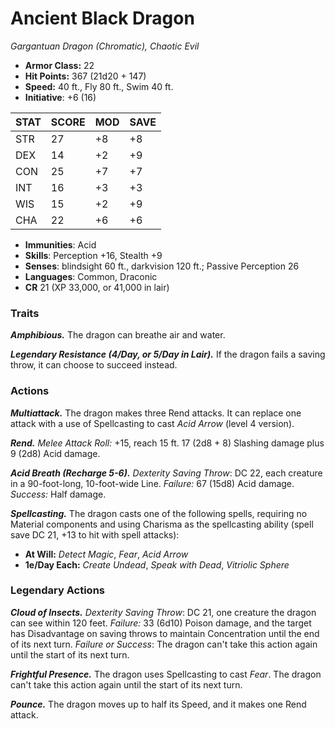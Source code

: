 # Ancient Black Dragon

*Gargantuan Dragon (Chromatic), Chaotic Evil*

- **Armor Class:** 22
- **Hit Points:** 367 (21d20 + 147)
- **Speed:** 40 ft., Fly 80 ft., Swim 40 ft.
- **Initiative**: +6 (16)

|STAT|SCORE|MOD|SAVE|
| --- | --- | --- | ---- |
| STR | 27 | +8 | +8 |
| DEX | 14 | +2 | +9 |
| CON | 25 | +7 | +7 |
| INT | 16 | +3 | +3 |
| WIS | 15 | +2 | +9 |
| CHA | 22 | +6 | +6 |

- **Immunities**: Acid
- **Skills**: Perception +16, Stealth +9
- **Senses**: blindsight 60 ft., darkvision 120 ft.; Passive Perception 26
- **Languages**: Common, Draconic
- **CR** 21 (XP 33,000, or 41,000 in lair)

### Traits

***Amphibious.*** The dragon can breathe air and water.

***Legendary Resistance (4/Day, or 5/Day in Lair).*** If the dragon fails a saving throw, it can choose to succeed instead.


### Actions

***Multiattack.*** The dragon makes three Rend attacks. It can replace one attack with a use of Spellcasting to cast *Acid Arrow* (level 4 version).

***Rend.*** *Melee Attack Roll:* +15, reach 15 ft. 17 (2d8 + 8) Slashing damage plus 9 (2d8) Acid damage.

***Acid Breath (Recharge 5-6).*** *Dexterity Saving Throw*: DC 22, each creature in a 90-foot-long, 10-foot-wide Line. *Failure:*  67 (15d8) Acid damage. *Success:*  Half damage.

***Spellcasting.*** The dragon casts one of the following spells, requiring no Material components and using Charisma as the spellcasting ability (spell save DC 21, +13 to hit with spell attacks):

- **At Will:** *Detect Magic*, *Fear*, *Acid Arrow*
- **1e/Day Each:** *Create Undead*, *Speak with Dead*, *Vitriolic Sphere*

### Legendary Actions

***Cloud of Insects.*** *Dexterity Saving Throw*: DC 21, one creature the dragon can see within 120 feet. *Failure:*  33 (6d10) Poison damage, and the target has Disadvantage on saving throws to maintain  Concentration until the end of its next turn. *Failure or Success*:  The dragon can't take this action again until the start of its next turn.

***Frightful Presence.*** The dragon uses Spellcasting to cast *Fear*. The dragon can't take this action again until the start of its next turn.

***Pounce.*** The dragon moves up to half its Speed, and it makes one Rend attack.
